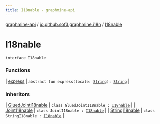 ```yaml
---
title: I18nable - graphmine-api
---
```


[graphmine-api](../../index.html) / [io.github.sof3.graphmine.i18n](../index.html) / [I18nable](./index.html)

# I18nable

`interface I18nable`

### Functions

| [express](express.html) | `abstract fun express(locale: `[`String`](https://kotlinlang.org/api/latest/jvm/stdlib/kotlin/-string/index.html)`): `[`String`](https://kotlinlang.org/api/latest/jvm/stdlib/kotlin/-string/index.html) |

### Inheritors

| [GluedJointI18nable](../-glued-joint-i18nable/index.html) | `class GluedJointI18nable : `[`I18nable`](./index.html) |
| [JointI18nable](../-joint-i18nable/index.html) | `class JointI18nable : `[`I18nable`](./index.html) |
| [StringI18nable](../-string-i18nable/index.html) | `class StringI18nable : `[`I18nable`](./index.html) |

